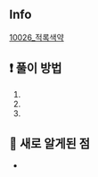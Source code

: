 ## Info
<a href="https://www.acmicpc.net/problem/10026" rel="nofollow">10026_적록색약</a>

## ❗ 풀이 방법
1. 
2. 
3. 

## 🙂 새로 알게된 점

* 

